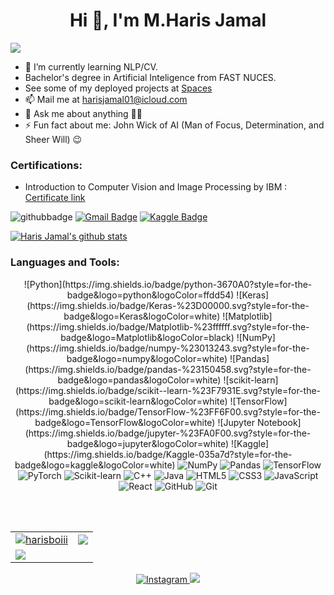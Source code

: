 <!--
**heheboi/heheboi** is a ✨ _special_ ✨ repository because its `README.md` (this file) appears on your GitHub profile.

Here are some ideas to get you started:

- 🔭 I’m currently working on ...
- 🌱 I’m currently learning Express, NodeJs, Express, MongoDB
- 👯 I’m looking to collaborate on ...
- 🤔 I’m looking for help with ...
- 💬 Ask me about ...
- 📫 How to reach me: ...
- 😄 Pronouns: ...
- ⚡ Fun fact: ...
-->

<h1 align="center">Hi 👋, I'm M.Haris Jamal</h1>
<img src="https://user-images.githubusercontent.com/73097560/115834477-dbab4500-a447-11eb-908a-139a6edaec5c.gif">


- 🌱 I’m currently learning NLP/CV.
- Bachelor's degree in Artificial Inteligence from FAST NUCES.
- See some of my deployed projects at [Spaces](https://huggingface.co/HEHEBOIOG)
- 📫 Mail me at [harisjamal01@icloud.com](mailto:harisjamal01@icloud.com)
- 💬 Ask me about anything 👨‍💻
- ⚡ Fun fact about me: John Wick of AI (Man of Focus, Determination, and Sheer Will) 😉

### Certifications:
- Introduction to Computer Vision and Image Processing by IBM : <a href='https://www.coursera.org/account/accomplishments/verify/8HUNPK5TA2HE'> Certificate link</a>

![githubbadge](https://img.shields.io/github/followers/harisboiii?style=social)
[![Gmail Badge](https://img.shields.io/badge/-Gmail-c14438?style=flat-square&logo=Gmail&logoColor=white&link=mailto:heheboiharis@gmail.com)](mailto:heheboiharis@gmail.com)
[![Kaggle Badge](http://img.shields.io/badge/-Kaggle-black?style=flat-square&logo=kaggle&link=https://www.kaggle.com/abhinand05/)](https://www.kaggle.com/kaledhoshme123)



[![Haris Jamal's github stats](https://github-readme-stats.vercel.app/api?username=harisboiii&show_icons=true&theme=radical)](https://github.com/anuraghazra/github-readme-stats)


<h3 align="left">Languages and Tools:</h3>
<p align="center"> 
![Python](https://img.shields.io/badge/python-3670A0?style=for-the-badge&logo=python&logoColor=ffdd54)
![Keras](https://img.shields.io/badge/Keras-%23D00000.svg?style=for-the-badge&logo=Keras&logoColor=white)
![Matplotlib](https://img.shields.io/badge/Matplotlib-%23ffffff.svg?style=for-the-badge&logo=Matplotlib&logoColor=black)
![NumPy](https://img.shields.io/badge/numpy-%23013243.svg?style=for-the-badge&logo=numpy&logoColor=white)
![Pandas](https://img.shields.io/badge/pandas-%23150458.svg?style=for-the-badge&logo=pandas&logoColor=white)
![scikit-learn](https://img.shields.io/badge/scikit--learn-%23F7931E.svg?style=for-the-badge&logo=scikit-learn&logoColor=white)
![TensorFlow](https://img.shields.io/badge/TensorFlow-%23FF6F00.svg?style=for-the-badge&logo=TensorFlow&logoColor=white)
![Jupyter Notebook](https://img.shields.io/badge/jupyter-%23FA0F00.svg?style=for-the-badge&logo=jupyter&logoColor=white)
![Kaggle](https://img.shields.io/badge/Kaggle-035a7d?style=for-the-badge&logo=kaggle&logoColor=white)
 <img alt="NumPy" src="https://img.shields.io/badge/NumPy-%23000000.svg?&style=for-the-badge&logo=numpy"/>
 <img alt="Pandas" src="https://img.shields.io/badge/Pandas-%231F77B4.svg?&style=for-the-badge&logo=pandas"/>
 <img alt="TensorFlow" src="https://img.shields.io/badge/TensorFlow-AB32CD.svg?&style=for-the-badge&logo=tensorflow"/>
 <img alt="PyTorch" src="https://img.shields.io/badge/PyTorch-E4572B.svg?&style=for-the-badge&logo=pytorch"/>
 <img alt="Scikit-learn" src="https://img.shields.io/badge/Scikit-learn-%23D95B43.svg?&style=for-the-badge&logo=scikit-learn"/>
 <img alt="C++" src="https://img.shields.io/badge/C%2B%2B-00599C.svg?&style=for-the-badge&logo=c%2B%2B"/>
 <img alt="Java" src="https://img.shields.io/badge/Java-DF0030.svg?&style=for-the-badge&logo=java"/>
 <img alt="HTML5" src="https://img.shields.io/badge/html5-%23E34F26.svg?&style=for-the-badge&logo=html5&logoColor=white"/>
 <img alt="CSS3" src="https://img.shields.io/badge/css3-%231572B6.svg?&style=for-the-badge&logo=css3&logoColor=white"/>
 <img alt="JavaScript" src="https://img.shields.io/badge/javascript-%23323330.svg?&style=for-the-badge&logo=javascript&logoColor=%23F7DF1E"/>
 <img alt="React" src="https://img.shields.io/badge/react-%2320232a.svg?&style=for-the-badge&logo=react&logoColor=%2361DAFB"/>
 <img alt="GitHub" src="https://img.shields.io/badge/github-%23121011.svg?&style=for-the-badge&logo=github&logoColor=white"/>
 <img alt="Git" src="https://img.shields.io/badge/git-%23F05033.svg?&style=for-the-badge&logo=git&logoColor=white"/>
</p>



<br/> <br/>

<table>
 <tr>
  <td>
   <a href="https://www.github.com/harisboiii">
     <img src="https://github-readme-stats.vercel.app/api?username=harisboiii&show_icons=true&theme=tokyonight&count_private=true&hide_border=true" alt="harisboiii" />   
   </a>
  </td>
  <td> 
   <a href="https://www.github.com/harisboiii">
    <img src ="http://github-readme-streak-stats.herokuapp.com?user=harisboiii&hide_border=true&theme=tokyonight" />
   </a>
  </td>
 </tr>
 <tr>
  <td>
   <a href="https://www.github.com/harisboiii">
    <img src ="https://github-readme-stats.vercel.app/api/top-langs/?username=harisboiii&langs_count=8&layout=compact&theme=tokyonight&hide_border=true" />
   </a>
  </td>
   <td>
<!--     <a href="https://www.github.com/harisboiii">
    <img src ="https://github-readme-stats.vercel.app/api/pin/?username=harisboiii&repo=javascript-mini-projects&theme=tokyonight&show_icons=true&hide_border=true" />
   </a> -->
  </td>
 </tr>
</table>
<p align="center"> 
 <a href="https://www.instagram.com/hehebrooo">
  <img alt="Instagram" src="https://img.shields.io/badge/hehebrooo-%23E4405F.svg?&style=for-the-badge&logo=Instagram&logoColor=white"/>
 </a>
   
<a href="https://linkedin.com/in/heheboi">
 <img src="https://img.shields.io/badge/linkedin-%230077B5.svg?&style=for-the-badge&logo=linkedin&logoColor=white">
</a>

</p>
